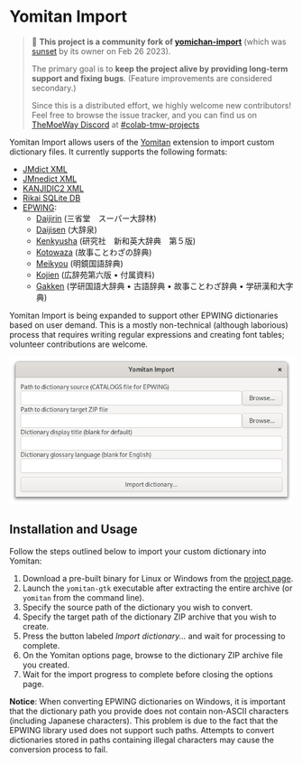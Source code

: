 # Yomitan Import

> :wave: **This project is a community fork of [yomichan-import](https://github.com/FooSoft/yomichan-import)** (which was [sunset](https://foosoft.net/posts/sunsetting-the-yomichan-project/) by its owner on Feb 26 2023).
>
> The primary goal is to **keep the project alive by providing long-term support and fixing bugs**. (Feature improvements are considered secondary.)
>
> Since this is a distributed effort, we highly welcome new contributors! Feel free to browse the issue tracker, and you can find us on [TheMoeWay Discord](https://discord.gg/nhqjydaR8j) at [#colab-tmw-projects](https://discord.com/channels/617136488840429598/1081538711742844980)

Yomitan Import allows users of the [Yomitan](https://github.com/themoeway/yomitan) extension to import custom
dictionary files. It currently supports the following formats:

- [JMdict XML](http://www.edrdg.org/jmdict/edict_doc.html)
- [JMnedict XML](http://www.edrdg.org/enamdict/enamdict_doc.html)
- [KANJIDIC2 XML](http://www.edrdg.org/kanjidic/kanjd2index.html)
- [Rikai SQLite DB](https://www.polarcloud.com/getrcx/)
- [EPWING](https://ja.wikipedia.org/wiki/EPWING):
  - [Daijirin](https://en.wikipedia.org/wiki/Daijirin) (三省堂　スーパー大辞林)
  - [Daijisen](https://en.wikipedia.org/wiki/Daijisen) (大辞泉)
  - [Kenkyusha](https://en.wikipedia.org/wiki/Kenky%C5%ABsha%27s_New_Japanese-English_Dictionary) (研究社　新和英大辞典　第５版)
  - [Kotowaza](http://www.web-nihongo.com/wn/dictionary/dic_21/d-index.html) (故事ことわざの辞典)
  - [Meikyou](https://ja.wikipedia.org/wiki/%E6%98%8E%E9%8F%A1%E5%9B%BD%E8%AA%9E%E8%BE%9E%E5%85%B8) (明鏡国語辞典)
  - [Kojien](https://ja.wikipedia.org/wiki/%E5%BA%83%E8%BE%9E%E8%8B%91) (広辞苑第六版 &bull; 付属資料)
  - [Gakken](https://ja.wikipedia.org/wiki/%E5%AD%A6%E7%A0%94%E3%83%9B%E3%83%BC%E3%83%AB%E3%83%87%E3%82%A3%E3%83%B3%E3%82%B0%E3%82%B9) (学研国語大辞典 &bull; 古語辞典 &bull; 故事ことわざ辞典 &bull; 学研漢和大字典)

Yomitan Import is being expanded to support other EPWING dictionaries based on user demand. This is a mostly
non-technical (although laborious) process that requires writing regular expressions and creating font tables; volunteer
contributions are welcome.

<!-- TODO: fix image with "Yomitan" -->

![](img/import.png)

## Installation and Usage

Follow the steps outlined below to import your custom dictionary into Yomitan:

1.  Download a pre-built binary for Linux or Windows from the [project
    page](https://github.com/themoeway/yomitan-import/releases).
2.  Launch the `yomitan-gtk` executable after extracting the entire archive (or `yomitan` from the command line).
3.  Specify the source path of the dictionary you wish to convert.
4.  Specify the target path of the dictionary ZIP archive that you wish to create.
5.  Press the button labeled _Import dictionary..._ and wait for processing to complete.
6.  On the Yomitan options page, browse to the dictionary ZIP archive file you created.
7.  Wait for the import progress to complete before closing the options page.

**Notice**: When converting EPWING dictionaries on Windows, it is important that the dictionary path you provide does
not contain non-ASCII characters (including Japanese characters). This problem is due to the fact that the EPWING
library used does not support such paths. Attempts to convert dictionaries stored in paths containing illegal characters
may cause the conversion process to fail.
